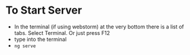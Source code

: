 # To Start Server #
- In the terminal (if using webstorm) at the very bottom there is a list of tabs. Select Terminal. Or just press F12
- type into the terminal
- ```ng serve```
